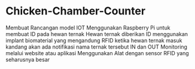 # Chicken-Chamber-Counter
Membuat Rancangan model IOT Menggunakan Raspberry Pi untuk membuat ID pada hewan ternak
Hewan ternak diberikan ID menggunakan implant biomaterial yang mengandung RFID
ketika hewan ternak masuk kandang akan ada notifikasi nama ternak tersebut IN dan OUT
Monitoring melalui website atau aplikasi
Menggunakan Alat dengan sensor RFID yang seharusnya besar
